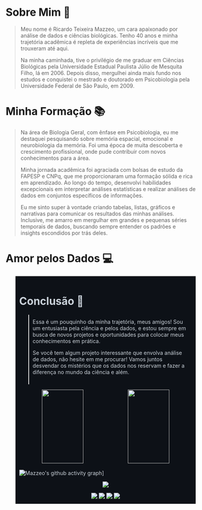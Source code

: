 # Sobre Mim 👀
>Meu nome é Ricardo Teixeira Mazzeo, um cara apaixonado por análise de dados e ciências biológicas. Tenho 40 anos e minha trajetória acadêmica é repleta de experiências incríveis que me trouxeram até aqui.
>
>Na minha caminhada, tive o privilégio de me graduar em Ciências Biológicas pela Universidade Estadual Paulista Júlio de Mesquita Filho, lá em 2006. Depois disso, mergulhei ainda mais fundo nos estudos e conquistei o mestrado e doutorado em Psicobiologia pela Universidade Federal de São Paulo, em 2009.  

# Minha Formação 📚
>Na área de Biologia Geral, com ênfase em Psicobiologia, eu me destaquei pesquisando sobre memória espacial, emocional e neurobiologia da memória. Foi uma época de muita descoberta e crescimento profissional, onde pude contribuir com novos conhecimentos para a área.  
>
>Minha jornada acadêmica foi agraciada com bolsas de estudo da FAPESP e CNPq, que me proporcionaram uma formação sólida e rica em aprendizado. Ao longo do tempo, desenvolvi habilidades excepcionais em interpretar análises estatísticas e realizar análises de dados em conjuntos específicos de informações.
>
>Eu me sinto super à vontade criando tabelas, listas, gráficos e narrativas para comunicar os resultados das minhas análises. Inclusive, me amarro em mergulhar em grandes e pequenas séries temporais de dados, buscando sempre entender os padrões e insights escondidos por trás deles.

# Amor pelos Dados 💻
<blockquote style="color: #c9d1d9; background-color: #0d1117; padding: 10px;"
Meu caso de amor com a análise de dados começou durante o doutorado, quando me deparei com uma quantidade colossal de informações, muito além do que uma planilha do Excel poderia lidar. Foi aí que percebi que estava diante de algo que realmente me fascinava e decidi me aprofundar nesse universo encantador.
Desde então, venho me dedicando e aprimorando minhas habilidades em análise de dados, buscando sempre soluções criativas e eficientes para os desafios que encontro pelo caminho.
</blockquote>

# Conclusão 🎉
<blockquote style="color: #c9d1d9; background-color: #0d1117; padding: 10px;">
Essa é um pouquinho da minha trajetória, meus amigos! Sou um entusiasta pela ciência e pelos dados, e estou sempre em busca de novos projetos e oportunidades para colocar meus conhecimentos em prática.

Se você tem algum projeto interessante que envolva análise de dados, não hesite em me procurar! Vamos juntos desvendar os mistérios que os dados nos reservam e fazer a diferença no mundo da ciência e além.
</blockquote>


<div align="center">  
  <img width="49%" height="195px" src="https://github-readme-stats.vercel.app/api?username=rtmazzeo&show_icons=true&count_private=true&hide_border=true&title_color=87CEFA&icon_color=87CEFA&text_color=c9d1d9&bg_color=0d1117"/> 
  <img width="49%" height="195px" src="https://github-readme-stats.vercel.app/api/top-langs/?username=rtmazzeo&layout=compact&hide_border=true&title_color=87CEFA&text_color=87CEFA&bg_color=0d1117" />
</div>

![Mazzeo's github activity graph](https://github-readme-activity-graph.vercel.app/graph?username=rtmazzeo&bg_color=0d1117&color=6695b2&line=ffffff&point=ff0000&area=true&hide_border=true)]

<p align="center">
  <img src="https://github-profile-trophy.vercel.app/?username=rtmazzeo&theme=dracula&row=2&no-bg=true&column=3&margin-w=15&margin-h=15" />
</p>

<div align="center">  
<a href= "ds.mazzeo@gmail.com" target="_blank"><img src="https://ssl.gstatic.com/ui/v1/icons/mail/rfr/logo_gmail_lockup_default_1x_r5.png"</a>
<a href="https://www.linkedin.com/in/ricardo-mazzeo-a845a0109/" target="_blank"><img src="https://img.shields.io/badge/LinkedIn-0077B5?style=for-the-badge&logo=linkedin&logoColor=white"</a>
<a href="https://www.instagram.com/rtmazzeo/" target="_blank"><img src="https://img.shields.io/badge/-Instagram-%23E4405F?style=for-the-badge&logo=instagram&logoColor=white"</a>
<a href="http://lattes.cnpq.br/1793018435751800/" target="_blank"><img src="http://lattes.cnpq.br/image/layout_set_logo?img_id=1311768&t=1689281136769"</a>
